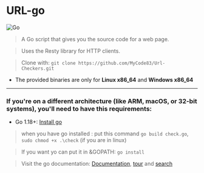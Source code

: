 # URL-go
![Go](https://img.shields.io/badge/Go-1.18+-00ADD8?logo=go&logoColor=white)

> A Go script that gives you the source code for a web page.


> Uses the Resty library for HTTP clients.


> Clone with: `git clone https://github.com/MyCode83/Url-Checkers.git`
- The provided binaries are only for **Linux x86_64** and **Windows x86_64**

---
### If you're on a different architecture (like ARM, macOS, or 32-bit systems),  you'll need to have this requirements:
- Go 1.18+: [Install go](https://go.dev/dl/)
> when you have go installed : put this command `go build check.go`, `sudo chmod +x .\check` (if you are in linux)


>  If you want yo can put it in &GOPATH: `go install`


> Visit the go documentation: [Documentation](https://go.dev/doc/), [tour](https://go.dev/tour/) and [search](https://pkg.go.dev/)

